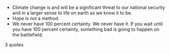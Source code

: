  - Climate change is and will be a significant threat to our national security and in a larger sense to life on earth as we know it to be.
 - Hope is not a method.
 - We never have 100 percent certainty. We never have it. If you wait until you have 100 percent certainty, something bad is going to happen on the battlefield.

3 quotes